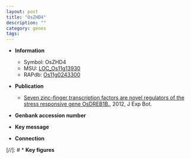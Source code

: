 ```yaml
---
layout: post
title: "OsZHD4"
description: ""
category: genes
tags: 
---
```


* **Information**  
    + Symbol: OsZHD4  
    + MSU: [LOC_Os11g13930](http://rice.plantbiology.msu.edu/cgi-bin/ORF_infopage.cgi?orf=LOC_Os11g13930)  
    + RAPdb: [Os11g0243300](http://rapdb.dna.affrc.go.jp/viewer/gbrowse_details/irgsp1?name=Os11g0243300)  

* **Publication**  
    + [Seven zinc-finger transcription factors are novel regulators of the stress responsive gene OsDREB1B.](http://www.ncbi.nlm.nih.gov/pubmed?term=Seven+zinc-finger+transcription+factors+are+novel+regulators+of+the+stress+responsive+gene+OsDREB1B.%5BTitle%5D), 2012, J Exp Bot.

* **Genbank accession number**  

* **Key message**  

* **Connection**  

[//]: # * **Key figures**  


